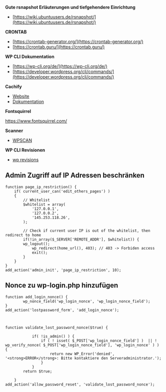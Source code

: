 **Gute rsnapshot Erläuterungen und tiefgehendere Einrichtung**

- [https://wiki.ubuntuusers.de/rsnapshot/](https://wiki.ubuntuusers.de/rsnapshot/)

**CRONTAB**
- [https://crontab-generator.org/](https://crontab-generator.org/)
- [https://crontab.guru/](https://crontab.guru/)

**WP CLI Dokumentation**

- [https://wp-cli.org/de/](https://wp-cli.org/de/)
- [https://developer.wordpress.org/cli/commands/](https://developer.wordpress.org/cli/commands/)

**Cachify**

- [Website](https://cachify.pluginkollektiv.org/de/)
- [Dokumentation](https://cachify.pluginkollektiv.org/de/documentation/)

**Fontsquirrel**

https://www.fontsquirrel.com/

**Scanner**

- [WPSCAN](https://github.com/wpscanteam/wpscan)



**WP CLI Revisionen**

- [wp revisions](https://www.liquidweb.com/kb/delete-post-revisions-using-wp-cli/)




## Admin Zugriff auf IP Adressen beschränken

    function page_ip_restriction() {
        if( current_user_can('edit_others_pages') )
        {
            // Whitelist
            $whitelist = array(
                '127.0.0.1',
                '127.0.0.2',
                '145.253.118.26',
            );

            // Check if current user IP is out of the whitelist, then redirect to home
            if(!in_array($_SERVER['REMOTE_ADDR'], $whitelist)) {
            wp_logout();
                wp_redirect(home_url(), 403); // 403 -> Forbiden access
                exit();
            }
        }
    }
    add_action('admin_init', 'page_ip_restriction', 10);
    
    
## Nonce zu wp-login.php hinzufügen
    function add_login_nonce() {
            wp_nonce_field('wp_login_nonce', 'wp_login_nonce_field');
    }
    add_action('lostpassword_form', 'add_login_nonce');



    function validate_lost_password_nonce($true) {

                if( !is_admin() ) {
                    if ( ! isset( $_POST['wp_login_nonce_field'] )  || ! wp_verify_nonce( $_POST['wp_login_nonce_field'], 'wp_login_nonce' ) ) {
                        return new WP_Error('denied', '<strong>ERROR</strong>: Bitte kontaktiere den Serveradministrator.');
                    }
                }
            return $true;

        }
    add_action('allow_password_reset', 'validate_lost_password_nonce');

